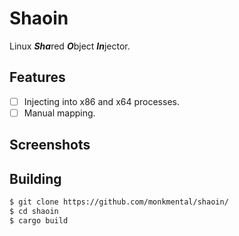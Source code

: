 # Shaoin
Linux ***Sha***red ***O***bject ***In***jector.
## Features
- [ ] Injecting into x86 and x64 processes.
- [ ] Manual mapping.
## Screenshots
## Building
```bash
$ git clone https://github.com/monkmental/shaoin/
$ cd shaoin
$ cargo build 
```

